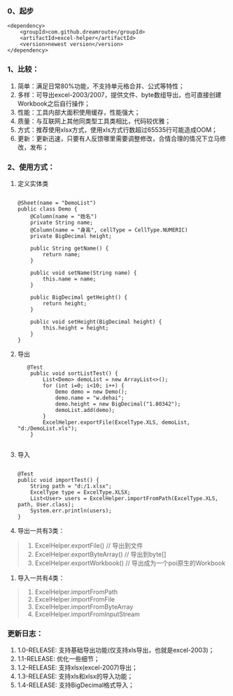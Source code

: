 ### 0、起步
```
<dependency>
    <groupId>com.github.dreamroute</groupId>
    <artifactId>excel-helper</artifactId>
    <version>newest version</version>
</dependency>
```

### 1、比较：
1. 简单：满足日常80%功能，不支持单元格合并、公式等特性；
1. 多样：可导出excel-2003/2007，提供文件、byte数组导出，也可直接创建Workbook之后自行操作；
1. 性能：工具内部大面积使用缓存，性能强大；
1. 质量：与互联网上其他同类型工具类相比，代码较优雅；
1. 方式：推荐使用xlsx方式，使用xls方式行数超过65535行可能造成OOM；
1. 更新：更新迅速，只要有人反馈哪里需要调整修改，合情合理的情况下立马修改，发布；

### 2、使用方式：
1. 定义实体类
    ```

    @Sheet(name = "DemoList")
    public class Demo {
        @Column(name = "姓名")
        private String name;
        @Column(name = "身高", cellType = CellType.NUMERIC)
        private BigDecimal height;
    
        public String getName() {
            return name;
        }
    
        public void setName(String name) {
            this.name = name;
        }
    
        public BigDecimal getHeight() {
            return height;
        }
    
        public void setHeight(BigDecimal height) {
            this.height = height;
        }
    }
    
    ```
1. 导出

    ```
       @Test
        public void sortListTest() {
            List<Demo> demoList = new ArrayList<>();
            for (int i=0; i<10; i++) {
                Demo demo = new Demo();
                demo.name = "w.dehai";
                demo.height = new BigDecimal("1.80342");
                demoList.add(demo);
            }
            ExcelHelper.exportFile(ExcelType.XLS, demoList, "d:/DemoList.xls");
        }
        
    ```
   
1. 导入
    ```

    @Test
    public void importTest() {
        String path = "d:/1.xlsx";
        ExcelType type = ExcelType.XLSX;
        List<User> users = ExcelHelper.importFromPath(ExcelType.XLS, path, User.class);
        System.err.println(users);
    }
    
    ```
1. 导出一共有3类：

> 1. ExcelHelper.exportFile()            // 导出到文件
> 1. ExcelHelper.exportByteArray()   // 导出到byte[]
> 1. ExcelHelper.exportWorkbook()   // 导出成为一个poi原生的Workbook

1. 导入一共有4类：

> 1. ExcelHelper.importFromPath
> 1. ExcelHelper.importFromFile
> 1. ExcelHelper.importFromByteArray
> 1. ExcelHelper.importFromInputStream

### 更新日志：
1. 1.0-RELEASE: 支持基础导出功能(仅支持xls导出，也就是excel-2003)；
1. 1.1-RELEASE: 优化一些细节；
1. 1.2-RELEASE: 支持xlsx(excel-2007)导出；
1. 1.3-RELEASE: 支持xls和xlsx的导入功能；
1. 1.4-RELEASE: 支持BigDecimal格式导入；
